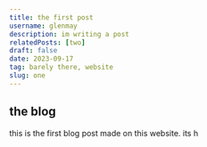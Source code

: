 ```yaml
---
title: the first post
username: glenmay
description: im writing a post
relatedPosts: [two]
draft: false
date: 2023-09-17
tag: barely there, website
slug: one
---
```


## the blog

this is the first blog post made on this website. its h
